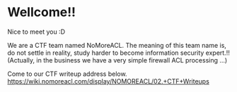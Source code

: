 # Wellcome!!

Nice to meet you :D

We are a CTF team named NoMoreACL.
The meaning of this team name is, do not settle in reality, study harder to become information security expert.!! 
(Actually, in the business we have a very simple firewall ACL processing ...)

Come to our CTF writeup address below.<br>
https://wiki.nomoreacl.com/display/NOMOREACL/02.+CTF+Writeups

